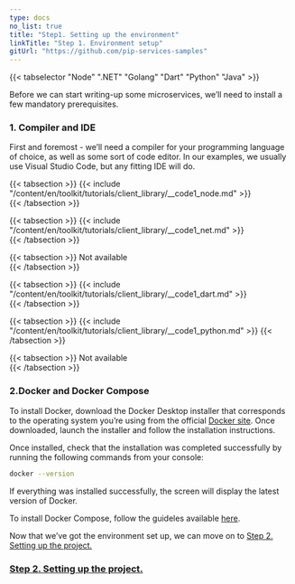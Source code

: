 ```yaml
---
type: docs
no_list: true
title: "Step1. Setting up the environment"
linkTitle: "Step 1. Environment setup"
gitUrl: "https://github.com/pip-services-samples"
---
```


{{< tabselector "Node" ".NET" "Golang" "Dart" "Python" "Java" >}}

Before we can start writing-up some microservices, we’ll need to install a few mandatory prerequisites.

### 1. Compiler and IDE

First and foremost - we’ll need a compiler for your programming language of choice, as well as some sort of code editor. In our examples, we usually use Visual Studio Code, but any fitting IDE will do.

{{< tabsection >}}
  {{< include "/content/en/toolkit/tutorials/client_library/__code1_node.md" >}}  
{{< /tabsection >}}

{{< tabsection >}}
  {{< include "/content/en/toolkit/tutorials/client_library/__code1_net.md" >}}    
{{< /tabsection >}}

{{< tabsection >}}
  Not available  
{{< /tabsection >}}

{{< tabsection >}}
  {{< include "/content/en/toolkit/tutorials/client_library/__code1_dart.md" >}}    
{{< /tabsection >}}

{{< tabsection >}}
  {{< include "/content/en/toolkit/tutorials/client_library/__code1_python.md" >}}
{{< /tabsection >}}

{{< tabsection >}}
  Not available  
{{< /tabsection >}}

### 2.Docker and Docker Compose
To install Docker, download the Docker Desktop installer that corresponds to the operating system you’re using from the official [Docker site](https://www.docker.com/get-started). Once downloaded, launch the installer and follow the installation instructions.

Once installed, check that the installation was completed successfully by running the following commands from your console:

```bash
docker --version
```

If everything was installed successfully, the screen will display the latest version of Docker.

To install Docker Compose, follow the guideles available [here](https://docs.docker.com/compose/install/).    

Now that we’ve got the environment set up, we can move on to [Step 2. Setting up the project.](../step1)

<span class="hide-title-link">

### [Step 2. Setting up the project.](../step1)

</span>


